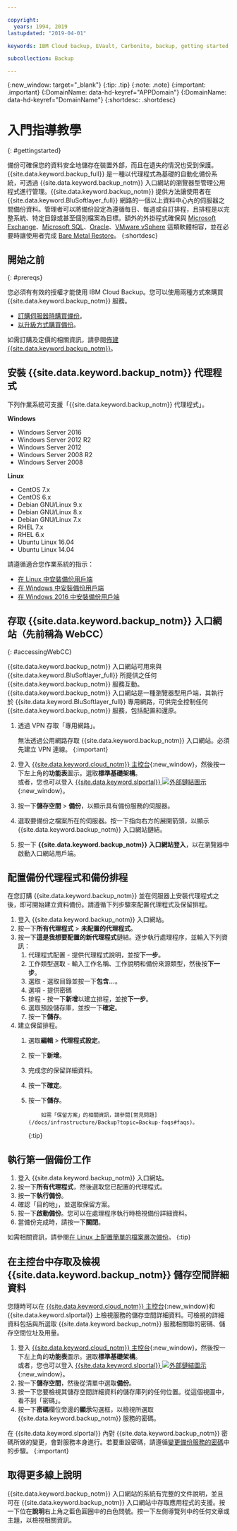 ```yaml
---

copyright:
  years: 1994, 2019
lastupdated: "2019-04-01"

keywords: IBM Cloud backup, EVault, Carbonite, backup, getting started, setup, configure, run backup

subcollection: Backup

---
```

{:new_window: target="_blank"}
{:tip: .tip}
{:note: .note}
{:important: .important}
{:DomainName: data-hd-keyref="APPDomain"}
{:DomainName: data-hd-keyref="DomainName"}
{:shortdesc: .shortdesc}

# 入門指導教學
{: #gettingstarted}

備份可確保您的資料安全地儲存在裝置外部，而且在遺失的情況也受到保護。{{site.data.keyword.backup_full}} 是一種以代理程式為基礎的自動化備份系統，可透過 {{site.data.keyword.backup_notm}} 入口網站的瀏覽器型管理公用程式進行管理。{{site.data.keyword.backup_notm}} 提供方法讓使用者在 {{site.data.keyword.BluSoftlayer_full}} 網路的一個以上資料中心內的伺服器之間備份資料。管理者可以將備份設定為遵循每日、每週或自訂排程，且排程是以完整系統、特定目錄或甚至個別檔案為目標。額外的外掛程式確保與 [Microsoft Exchange](/docs/infrastructure/Backup?topic=Backup-Exchangeplugin)、[Microsoft SQL](/docs/infrastructure/Backup?topic=Backup-MSSQLplugin)、[Oracle](/docs/infrastructure/Backup?topic=Backup-Oracleplugin#Oracleplugin)、[VMware vSphere](/docs/infrastructure/Backup?topic=Backup-VRA) 這類軟體相容，並在必要時讓使用者完成 [Bare Metal Restore](/docs/infrastructure/Backup?topic=Backup-BMRplugin#BMRplugin)。
{:shortdesc}

## 開始之前
{: #prereqs}

您必須有有效的授權才能使用 IBM Cloud Backup。您可以使用兩種方式來購買 {{site.data.keyword.backup_notm}} 服務。

- [訂購伺服器時購買備份](/docs/infrastructure/Backup?topic=Backup-ordering#purchasingwithserver)。
- [以升級方式購買備份](/docs/infrastructure/Backup?topic=Backup-ordering#purchasingasupgrade)。

如需訂購及定價的相關資訊，請參閱[佈建 {{site.data.keyword.backup_notm}}](/docs/infrastructure/Backup?topic=Backup-ordering)。

## 安裝 {{site.data.keyword.backup_notm}} 代理程式

下列作業系統可支援「{{site.data.keyword.backup_notm}} 代理程式」。

**Windows**
 - Windows Server 2016
 - Windows Server 2012 R2
 - Windows Server 2012
 - Windows Server 2008 R2
 - Windows Server 2008

**Linux**
 - CentOS 7.x
 - CentOS 6.x
 - Debian GNU/Linux 9.x
 - Debian GNU/Linux 8.x
 - Debian GNU/Linux 7.x
 - RHEL 7.x
 - RHEL 6.x
 - Ubuntu Linux 16.04
 - Ubuntu Linux 14.04

請遵循適合您作業系統的指示：
- [在 Linux 中安裝備份用戶端](/docs/infrastructure/Backup?topic=Backup-InstallinLinux)
- [在 Windows 中安裝備份用戶端](/docs/infrastructure/Backup?topic=Backup-InstallinWindows)
- [在 Windows 2016 中安裝備份用戶端](/docs/infrastructure/Backup?topic=Backup-InstallinWindows2016)

## 存取 {{site.data.keyword.backup_notm}} 入口網站（先前稱為 WebCC）
{: #accessingWebCC}

{{site.data.keyword.backup_notm}} 入口網站可用來與 {{site.data.keyword.BluSoftlayer_full}} 所提供之任何 {{site.data.keyword.backup_notm}} 服務互動。{{site.data.keyword.backup_notm}} 入口網站是一種瀏覽器型用戶端，其執行於 {{site.data.keyword.BluSoftlayer_full}} 專用網路，可供完全控制任何 {{site.data.keyword.backup_notm}} 服務，包括配置和還原。

1. 透過 VPN 存取「專用網路」。

   無法透過公用網路存取 {{site.data.keyword.backup_notm}} 入口網站。必須先建立 VPN 連線。
   {:important}
2. 登入 [{{site.data.keyword.cloud_notm}} 主控台](https://{DomainName}/){:new_window}，然後按一下左上角的**功能表**圖示。選取**標準基礎架構**。<br/>
   或者，您也可以登入 [{{site.data.keyword.slportal}} ![外部鏈結圖示](../../icons/launch-glyph.svg "外部鏈結圖示")](https://control.softlayer.com/){:new_window}。
2. 按一下**儲存空間** > **備份**，以顯示具有備份服務的伺服器。
3. 選取要備份之檔案所在的伺服器。按一下指向右方的展開箭頭，以顯示 {{site.data.keyword.backup_notm}} 入口網站鏈結。
4. 按一下 **{{site.data.keyword.backup_notm}} 入口網站登入**，以在瀏覽器中啟動入口網站用戶端。

## 配置備份代理程式和備份排程

在您訂購 {{site.data.keyword.backup_notm}} 並在伺服器上安裝代理程式之後，即可開始建立資料備份。請遵循下列步驟來配置代理程式及保留排程。

1. 登入 {{site.data.keyword.backup_notm}} 入口網站。
2. 按一下**所有代理程式** > **未配置的代理程式**。
3. 按一下**這是我想要配置的新代理程式**鏈結。逐步執行處理程序，並輸入下列資訊：
   1. 代理程式配置 - 提供代理程式說明，並按**下一步**。
   2. 工作類型選取 - 輸入工作名稱、工作說明和備份來源類型，然後按**下一步**。
   3. 選取 - 選取目錄並按一下**包含...**。
   4. 選項 - 提供密碼
   5. 排程 - 按一下**新增**以建立排程，並按**下一步**。
   6. 選取預設儲存庫，並按一下**確定**。
   7. 按一下**儲存**。
4. 建立保留排程。
   1. 選取**編輯** > **代理程式設定**。
   2. 按一下**新增**。
   3. 完成您的保留詳細資料。
   4. 按一下**確定**。
   5. 按一下**儲存**。

              如需「保留方案」的相關資訊，請參閱[常見問題](/docs/infrastructure/Backup?topic=Backup-faqs#faqs)。
        {:tip}

## 執行第一個備份工作

1. 登入 {{site.data.keyword.backup_notm}} 入口網站。
2. 按一下**所有代理程式**，然後選取您已配置的代理程式。
3. 按一下**執行備份**。
4. 確認「目的地」，並選取保留方案。
5. 按一下**啟動備份**。您可以在處理程序執行時檢視備份詳細資料。
6. 當備份完成時，請按一下**關閉**。

如需相關資訊，請參閱[在 Linux 上配置簡單的檔案層次備份](/docs/infrastructure/Backup?topic=Backup-configureLinuxBackup)。
{:tip}

## 在主控台中存取及檢視 {{site.data.keyword.backup_notm}} 儲存空間詳細資料

您隨時可以在 [{{site.data.keyword.cloud_notm}} 主控台](https://{DomainName}/){:new_window}和 {{site.data.keyword.slportal}} 上檢視服務的儲存空間詳細資料。可檢視的詳細資料包括與所選取 {{site.data.keyword.backup_notm}} 服務相關聯的密碼、儲存空間位址及用量。

1. 登入 [{{site.data.keyword.cloud_notm}} 主控台](https://{DomainName}){:new_window}，然後按一下左上角的**功能表**圖示。選取**標準基礎架構**。</br>
   或者，您也可以登入 [{{site.data.keyword.slportal}} ![外部鏈結圖示](../../icons/launch-glyph.svg "外部鏈結圖示")](https://control.softlayer.com/){:new_window}。
2. 按一下**儲存空間**，然後從清單中選取**備份**。
2. 按一下您要檢視其儲存空間詳細資料的儲存庫列的任何位置。從這個視圖中，看不到「密碼」。
3. 按一下**密碼**欄位旁邊的**顯示**勾選框，以檢視所選取 {{site.data.keyword.backup_notm}} 服務的密碼。

在 {{site.data.keyword.slportal}} 內對 {{site.data.keyword.backup_notm}} 密碼所做的變更，會對服務本身進行。若要重設密碼，請遵循[變更備份服務的密碼](/docs/infrastructure/Backup?topic=Backup-changePassword)中的步驟。
{:important}

## 取得更多線上說明

{{site.data.keyword.backup_notm}} 入口網站的系統有完整的文件說明，並且可在  {{site.data.keyword.backup_notm}} 入口網站中存取應用程式的支援。按一下位在**說明**右上角之藍色圓圈中的白色問號。按一下左側導覽列中的任何文章或主題，以檢視相關資訊。
